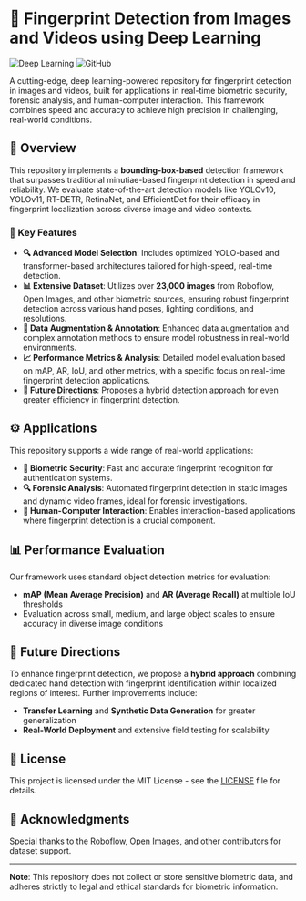 # 🧬 Fingerprint Detection from Images and Videos using Deep Learning

![Deep Learning](https://img.shields.io/badge/Deep%20Learning-YOLO%20%7C%20RT--DETR-blue) ![GitHub](https://img.shields.io/github/license/your-repo-name/license) 

A cutting-edge, deep learning-powered repository for fingerprint detection in images and videos, built for applications in real-time biometric security, forensic analysis, and human-computer interaction. This framework combines speed and accuracy to achieve high precision in challenging, real-world conditions. 

## 🚀 Overview

This repository implements a **bounding-box-based** detection framework that surpasses traditional minutiae-based fingerprint detection in speed and reliability. We evaluate state-of-the-art detection models like YOLOv10, YOLOv11, RT-DETR, RetinaNet, and EfficientDet for their efficacy in fingerprint localization across diverse image and video contexts.

### 🌟 Key Features
- **🔍 Advanced Model Selection**: Includes optimized YOLO-based and transformer-based architectures tailored for high-speed, real-time detection.
- **📊 Extensive Dataset**: Utilizes over **23,000 images** from Roboflow, Open Images, and other biometric sources, ensuring robust fingerprint detection across various hand poses, lighting conditions, and resolutions.
- **🔄 Data Augmentation & Annotation**: Enhanced data augmentation and complex annotation methods to ensure model robustness in real-world environments.
- **📈 Performance Metrics & Analysis**: Detailed model evaluation based on mAP, AR, IoU, and other metrics, with a specific focus on real-time fingerprint detection applications.
- **🔮 Future Directions**: Proposes a hybrid detection approach for even greater efficiency in fingerprint detection.

## ⚙️ Applications

This repository supports a wide range of real-world applications:

- **🔐 Biometric Security**: Fast and accurate fingerprint recognition for authentication systems.
- **🔍 Forensic Analysis**: Automated fingerprint detection in static images and dynamic video frames, ideal for forensic investigations.
- **🤖 Human-Computer Interaction**: Enables interaction-based applications where fingerprint detection is a crucial component.

## 📊 Performance Evaluation

Our framework uses standard object detection metrics for evaluation:
- **mAP (Mean Average Precision)** and **AR (Average Recall)** at multiple IoU thresholds
- Evaluation across small, medium, and large object scales to ensure accuracy in diverse image conditions

## 🔄 Future Directions

To enhance fingerprint detection, we propose a **hybrid approach** combining dedicated hand detection with fingerprint identification within localized regions of interest. Further improvements include:
- **Transfer Learning** and **Synthetic Data Generation** for greater generalization
- **Real-World Deployment** and extensive field testing for scalability

## 📄 License

This project is licensed under the MIT License - see the [LICENSE](LICENSE) file for details.

## 🤝 Acknowledgments

Special thanks to the [Roboflow](https://roboflow.com/), [Open Images](https://storage.googleapis.com/openimages/web/index.html), and other contributors for dataset support. 

---

**Note**: This repository does not collect or store sensitive biometric data, and adheres strictly to legal and ethical standards for biometric information.
